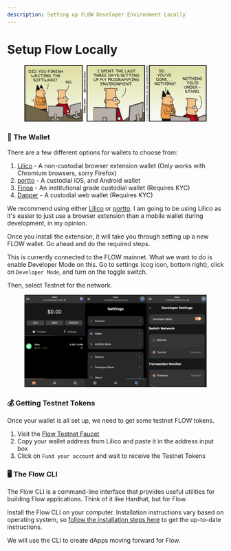 ```yaml
---
description: Setting up FLOW Developer Environment Locally
---
```


# Setup Flow Locally

<figure><img src=".gitbook/assets/image (5).png" alt=""><figcaption></figcaption></figure>

### 👝 The Wallet

There are a few different options for wallets to choose from:

1. [Lilico](https://lilico.app/) - A non-custodial browser extension wallet (Only works with Chromium browsers, sorry Firefox)
2. [portto](https://portto.com/) - A custodial iOS, and Android wallet
3. [Finoa](https://www.finoa.io/flow/) - An institutional grade custodial wallet (Requires KYC)
4. [Dapper](https://www.meetdapper.com/) - A custodial web wallet (Requires KYC)

We recommend using either [Lilico](https://lilico.app/) or [portto](https://portto.com/). I am going to be using Lilico as it's easier to just use a browser extension than a mobile wallet during development, in my opinion.

Once you install the extension, it will take you through setting up a new FLOW wallet. Go ahead and do the required steps.

This is currently connected to the FLOW mainnet. What we want to do is enable Developer Mode on this. Go to settings (cog icon, bottom right), click on `Developer Mode`, and turn on the toggle switch.

Then, select Testnet for the network.

<figure><img src=".gitbook/assets/image (1) (3).png" alt=""><figcaption></figcaption></figure>

### 💰 Getting Testnet Tokens

Once your wallet is all set up, we need to get some testnet FLOW tokens.

1. Visit the [Flow Testnet Faucet](https://testnet-faucet.onflow.org/fund-account)
2. Copy your wallet address from Lilico and paste it in the address input box
3. Click on `Fund your account` and wait to receive the Testnet Tokens

### 🖥️ The Flow CLI

The Flow CLI is a command-line interface that provides useful utilities for building Flow applications. Think of it like Hardhat, but for Flow.

Install the Flow CLI on your computer. Installation instructions vary based on operating system, so [follow the installation steps here](https://docs.onflow.org/flow-cli/install/) to get the up-to-date instructions.

We will use the CLI to create dApps moving forward for Flow.

